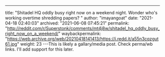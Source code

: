 ---
title: "Shitadel HQ oddly busy right now on a weekend night. Wonder who's working overtime shredding papers? "
author: "imayangoat"
date: "2021-04-18 02:40:03"
archived: "2021-06-08 07:45:21"
permalink: "http://reddit.com/r/Superstonk/comments/mt4j8w/shitadel_hq_oddly_busy_right_now_on_a_weekend/"
waybackpermalink: "https://web.archive.org/web/20210418141413/https://i.redd.it/a55n3cqzgut61.jpg"
weight: 23
---This is likely a gallary/media post. Check perma/wb links. I'll add support for this later.